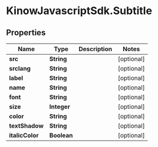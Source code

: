 # KinowJavascriptSdk.Subtitle

## Properties
Name | Type | Description | Notes
------------ | ------------- | ------------- | -------------
**src** | **String** |  | [optional] 
**srclang** | **String** |  | [optional] 
**label** | **String** |  | [optional] 
**name** | **String** |  | [optional] 
**font** | **String** |  | [optional] 
**size** | **Integer** |  | [optional] 
**color** | **String** |  | [optional] 
**textShadow** | **String** |  | [optional] 
**italicColor** | **Boolean** |  | [optional] 


